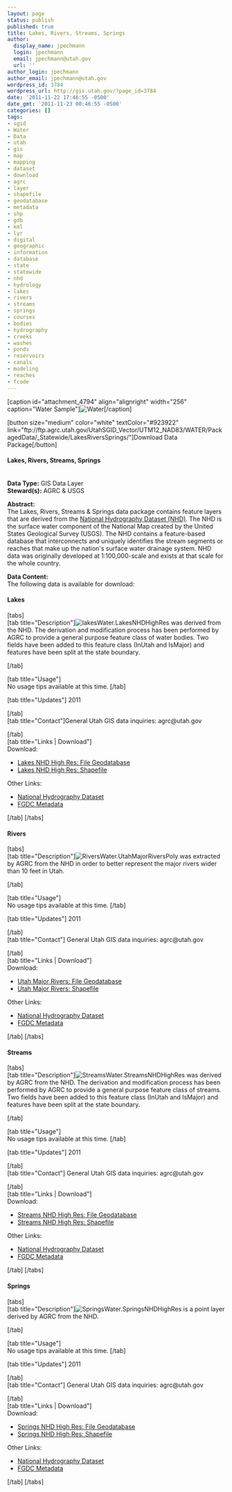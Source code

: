 ```yaml
---
layout: page
status: publish
published: true
title: Lakes, Rivers, Streams, Springs
author:
  display_name: jpechmann
  login: jpechmann
  email: jpechmann@utah.gov
  url: ''
author_login: jpechmann
author_email: jpechmann@utah.gov
wordpress_id: 3784
wordpress_url: http://gis.utah.gov/?page_id=3784
date: '2011-11-22 17:46:55 -0500'
date_gmt: '2011-11-23 00:46:55 -0500'
categories: []
tags:
- sgid
- Water
- Data
- utah
- gis
- map
- mapping
- dataset
- download
- agrc
- layer
- shapefile
- geodatabase
- metadata
- shp
- gdb
- kml
- lyr
- digital
- geographic
- information
- database
- state
- statewide
- nhd
- hydrology
- lakes
- rivers
- streams
- springs
- courses
- bodies
- hydrography
- creeks
- washes
- ponds
- reservoirs
- canals
- modeling
- reaches
- fcode
---
```

<p>[caption id="attachment_4794" align="alignright" width="256" caption="Water Sample"]<img class="size-full wp-image-4794" src="http://gis.utah.gov/wp-content/uploads/Water.png" alt="Water" />[/caption]</p>
<p>[button size="medium" color="white" textColor="#923922" link="ftp://ftp.agrc.utah.gov/UtahSGID_Vector/UTM12_NAD83/WATER/PackagedData/_Statewide/LakesRiversSprings/"]Download Data Package[/button]</p>
<h4><strong>Lakes, Rivers, Streams, Springs</h4>
<p></strong><br />
<strong>Data Type:</strong> GIS Data Layer<br />
<strong>Steward(s):</strong> AGRC & USGS</p>
<p><strong>Abstract:</strong><br />
The Lakes, Rivers, Streams & Springs data package contains feature layers that are derived from the <a href="http://nhd.usgs.gov/data.html">National Hydrography Dataset (NHD)</a>. The NHD is the surface water component of the National Map created by the United States Geological Survey (USGS). The NHD contains a feature-based database that interconnects and uniquely identifies the stream segments or reaches that make up the nation's surface water drainage system. NHD data was originally developed at 1:100,000-scale and exists at that scale for the whole country. </p>
<p><strong>Data Content:</strong><br />
The following data is available for download:</p>
<p><h4 class="product">Lakes</h4>
<p>[tabs]<br />
[tab title="Description"]<img class="productImage-Thumb" src="http://gis.utah.gov/wp-content/uploads/Lakes.png" alt="lakes" />Water.LakesNHDHighRes was derived from the NHD. The derivation and modification process has been performed by AGRC to provide a general purpose feature class of water bodies. Two fields have been added to this feature class (InUtah and IsMajor) and features have been split at the state boundary.
<div class="clear"></div>
<p> [/tab]</p>
<p>[tab title="Usage"]<br />
No usage tips available at this time. [/tab]</p>
<p>[tab title="Updates"] 2011</p>
<p>[/tab]<br />
[tab title="Contact"]General Utah GIS data inquiries: agrc@utah.gov</p>
<p>[/tab]<br />
[tab title="Links | Download"]<br />
Download:</p>
<ul>
<li><a href="ftp://ftp.agrc.utah.gov/UtahSGID_Vector/UTM12_NAD83/WATER/UnpackagedData/LakesNHDHighRes/_Statewide/LakesNHDHighRes_gdb.zip">Lakes NHD High Res: File Geodatabase</a></li>
<li><a href="ftp://ftp.agrc.utah.gov/UtahSGID_Vector/UTM12_NAD83/WATER/UnpackagedData/LakesNHDHighRes/_Statewide/LakesNHDHighRes_shp.zip">Lakes NHD High Res: Shapefile</a></li>
</ul>
<p>Other Links:</p>
<ul>
<li><a href="http://nhd.usgs.gov/">National Hydrography Dataset</a>
<li><a href="ftp://ftp.agrc.utah.gov/SGID93_Vector/NAD83/MetadataHTML/SGID93_WATER_LakesNHDHighRes.html">FGDC Metadata</a>
</ul>
<p>[/tab] [/tabs]</p>
<h4 class="product">Rivers</h4>
<p>[tabs]<br />
[tab title="Description"]<img class="productImage-Thumb" src="http://gis.utah.gov/wp-content/uploads/Rivers.png" alt="Rivers" />Water.UtahMajorRiversPoly was extracted by AGRC from the NHD in order to better represent the major rivers wider than 10 feet in Utah.
<div class="clear"></div>
<p>  [/tab]</p>
<p>[tab title="Usage"]<br />
No usage tips available at this time. [/tab]</p>
<p>[tab title="Updates"] 2011</p>
<p>[/tab]<br />
[tab title="Contact"] General Utah GIS data inquiries: agrc@utah.gov</p>
<p>[/tab]<br />
[tab title="Links | Download"]<br />
Download:</p>
<ul>
<li><a href="ftp://ftp.agrc.utah.gov/UtahSGID_Vector/UTM12_NAD83/WATER/UnpackagedData/UtahMajorRiversPoly/_Statewide/UtahMajorRiversPoly_gdb.zip">Utah Major Rivers: File Geodatabase</a></li>
<li><a href="ftp://ftp.agrc.utah.gov/UtahSGID_Vector/UTM12_NAD83/WATER/UnpackagedData/UtahMajorRiversPoly/_Statewide/UtahMajorRiversPoly_shp.zip">Utah Major Rivers: Shapefile</a></li>
</ul>
<p>Other Links:</p>
<ul>
<li><a href="http://nhd.usgs.gov/">National Hydrography Dataset</a>
<li><a href="ftp://ftp.agrc.utah.gov/SGID93_Vector/NAD83/MetadataHTML/SGID93_WATER_UtahMajorRiversPoly.html">FGDC Metadata</a>
</ul>
<p>[/tab] [/tabs]</p>
<h4 class="product">Streams</h4>
<p>[tabs]<br />
[tab title="Description"]<img class="productImage-Thumb" src="http://gis.utah.gov/wp-content/uploads/Streams.png" alt="Streams" />Water.StreamsNHDHighRes was derived by AGRC from the NHD. The derivation and modification process has been performed by AGRC to provide a general purpose feature class of streams. Two fields have been added to this feature class (InUtah and IsMajor) and features have been split at the state boundary.
<div class="clear"></div>
<p>  [/tab]</p>
<p>[tab title="Usage"]<br />
No usage tips available at this time. [/tab]</p>
<p>[tab title="Updates"] 2011</p>
<p>[/tab]<br />
[tab title="Contact"] General Utah GIS data inquiries: agrc@utah.gov</p>
<p>[/tab]<br />
[tab title="Links | Download"]<br />
Download:</p>
<ul>
<li><a href="ftp://ftp.agrc.utah.gov/UtahSGID_Vector/UTM12_NAD83/WATER/UnpackagedData/StreamsNHDHighRes/_Statewide/StreamsNHDHighRes_gdb.zip">Streams NHD High Res: File Geodatabase</a></li>
<li><a href="ftp://ftp.agrc.utah.gov/UtahSGID_Vector/UTM12_NAD83/WATER/UnpackagedData/StreamsNHDHighRes/_Statewide/StreamsNHDHighRes_shp.zip">Streams NHD High Res: Shapefile</a></li>
</ul>
<p>Other Links:</p>
<ul>
<li><a href="http://nhd.usgs.gov/">National Hydrography Dataset</a>
<li><a href="ftp://ftp.agrc.utah.gov/SGID93_Vector/NAD83/MetadataHTML/SGID93_WATER_StreamsNHDHighRes.html">FGDC Metadata</a>
</ul>
<p>[/tab] [/tabs]</p>
<h4 class="product">Springs</h4>
<p>[tabs]<br />
[tab title="Description"]<img class="productImage-Thumb" src="http://gis.utah.gov/wp-content/uploads/Springs.png" alt="Springs" />Water.SpringsNHDHighRes is a point layer derived by AGRC from the NHD.
<div class="clear"></div>
<p>  [/tab]</p>
<p>[tab title="Usage"]<br />
No usage tips available at this time. [/tab]</p>
<p>[tab title="Updates"] 2011</p>
<p>[/tab]<br />
[tab title="Contact"] General Utah GIS data inquiries: agrc@utah.gov</p>
<p>[/tab]<br />
[tab title="Links | Download"]<br />
Download:</p>
<ul>
<li><a href="ftp://ftp.agrc.utah.gov/UtahSGID_Vector/UTM12_NAD83/WATER/UnpackagedData/SpringsNHDHighRes/_Statewide/SpringsNHDHighRes_gdb.zip">Springs NHD High Res: File Geodatabase</a></li>
<li><a href="ftp://ftp.agrc.utah.gov/UtahSGID_Vector/UTM12_NAD83/WATER/UnpackagedData/SpringsNHDHighRes/_Statewide/SpringsNHDHighRes_shp.zip">Springs NHD High Res: Shapefile</a></li>
</ul>
<p>Other Links:</p>
<ul>
<li><a href="http://nhd.usgs.gov/">National Hydrography Dataset</a>
<li><a href="ftp://ftp.agrc.utah.gov/SGID93_Vector/NAD83/MetadataHTML/SGID93_WATER_SpringsNHDHighRes.html">FGDC Metadata</a>
</ul>
<p>[/tab] [/tabs]</p>
